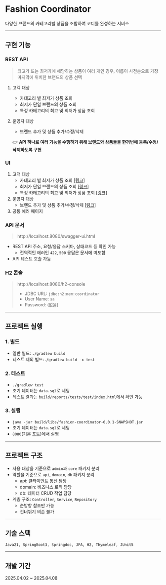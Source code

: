 # Fashion Coordinator
다양한 브랜드의 카테고리별 상품을 조합하여 코디를 완성하는 서비스

---
## 구현 기능
### REST API
> 최고가 또는 최저가에 해당하는 상품이 여러 개인 경우, 이름이 사전순으로 가장 마지막에 위치한 브랜드의 상품 선택
1. 고객 대상
   - 카테고리 별 최저가 상품 조회
   - 최저가 단일 브랜드의 상품 조회
   - 특정 카테고리의 최고 및 최저가 상품 조회
2. 운영자 대상
   - 브랜드 추가 및 상품 추가/수정/삭제

   👉 **API 하나로 여러 기능을 수행하기 위해 브랜드와 상품들을 한꺼번에 등록/수정/삭제하도록 구현**

### UI
1. 고객 대상
    - 카테고리 별 최저가 상품 조회 [[링크]](http://localhost:8080/ui/products/cheapest-by-category)
    - 최저가 단일 브랜드의 상품 조회 [[링크]](http://localhost:8080/ui/products/cheapest-brand)
    - 특정 카테고리의 최고 및 최저가 상품 조회 [[링크]](http://localhost:8080/ui/products/categories/%EC%83%81%EC%9D%98/price-range)
2. 운영자 대상
    - 브랜드 추가 및 상품 추가/수정/삭제 [[링크]](http://localhost:8080/ui/admin/products)
3. 공통 에러 페이지

### API 문서
> http://localhost:8080/swagger-ui.html
- REST API 주소, 요청/응답 스키마, 상태코드 등 확인 가능
  - 전역적인 에러인 `422`, `500` 응답은 문서에 미포함
- API 테스트 호출 가능

### H2 콘솔
> http://localhost:8080/h2-console
> - JDBC URL: `jdbc:h2:mem:coordinator`
> - User Name: `sa`
> - Password: (없음)

---
## 프로젝트 실행
### 1. 빌드
   - 일반 빌드: `./gradlew build`
   - 테스트 제외 빌드:`./gradlew build -x test`

### 2. 테스트
   - `./gradlew test`
   - 초기 데이터는 `data.sql`로 세팅
   - 테스트 결과는 `build/reports/tests/test/index.html`에서 확인 가능

### 3. 실행
   - `java -jar build/libs/fashion-coordinator-0.0.1-SNAPSHOT.jar`
   - 초기 데이터는 `data.sql`로 세팅
   - `8080`(기본 포트)에서 실행

---
## 프로젝트 구조
- 사용 대상을 기준으로 `admin`과 `core` 패키지 분리
- 역할을 기준으로 `api`, `domain`, `db` 패키지 분리
  - api: 클라이언트 통신 담당
  - domain: 비즈니스 로직 담당
  - db: 데이터 CRUD 작업 담당
- 계층 구조: `Controller`, `Service`, `Repository`
  - 순방향 참조만 가능
  - 건너뛰기 의존 불가

---
## 기술 스택
`Java21, SpringBoot3, Springdoc, JPA, H2, Thymeleaf, JUnit5`

---
## 개발 기간
2025.04.02 ~ 2025.04.08